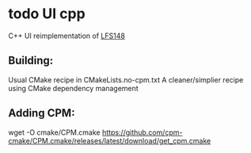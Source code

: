 # todo UI cpp
C++ UI reimplementation of [LFS148](https://github.com/lftraining/LFS148-code)
## Building:
Usual CMake recipe in CMakeLists.no-cpm.txt
A cleaner/simplier recipe using CMake dependency management
## Adding CPM:
wget -O cmake/CPM.cmake https://github.com/cpm-cmake/CPM.cmake/releases/latest/download/get_cpm.cmake
